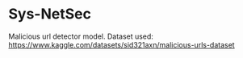# Sys-NetSec
Malicious url detector model.
Dataset used: https://www.kaggle.com/datasets/sid321axn/malicious-urls-dataset
